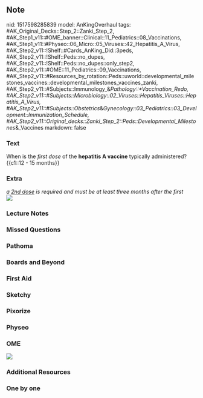 ## Note
nid: 1517598285839
model: AnKingOverhaul
tags: #AK_Original_Decks::Step_2::Zanki_Step_2, #AK_Step1_v11::#OME_banner::Clinical::11_Pediatrics::08_Vaccinations, #AK_Step1_v11::#Physeo::06_Micro::05_Viruses::42_Hepatitis_A_Virus, #AK_Step2_v11::!Shelf::#Cards_AnKing_Did::3peds, #AK_Step2_v11::!Shelf::Peds::no_dupes, #AK_Step2_v11::!Shelf::Peds::no_dupes::only_step2, #AK_Step2_v11::#OME::11_Pediatrics::09_Vaccinations, #AK_Step2_v11::#Resources_by_rotation::Peds::uworld::developmental_milestones_vaccines::developmental_milestones_vaccines_zanki, #AK_Step2_v11::#Subjects::Immunology_&_Pathology::*Vaccination_Redo, #AK_Step2_v11::#Subjects::Microbiology::02_Viruses::Hepatitis_Viruses::Hepatitis_A_Virus, #AK_Step2_v11::#Subjects::Obstetrics_&_Gynecology::03_Pediatrics::03_Development::Immunization_Schedule, #AK_Step2_v11::Original_decks::Zanki_Step_2::Peds::Developmental_Milestones_&_Vaccines
markdown: false

### Text
<div>
  When is the <i>first dose</i> of the <b>hepatitis A vaccine</b>
  typically administered?
  <div>
    {{c1::12 - 15 months}}
  </div>
</div>

### Extra
<div>
  <div>
    <i>a <u>2nd dose</u> is required and must be at least three
    months after the first</i>
  </div>
</div>
<div><img src="paste-60468844561774.jpg" style="" class=
"resizer"></div>

### Lecture Notes


### Missed Questions


### Pathoma


### Boards and Beyond


### First Aid


### Sketchy


### Pixorize


### Physeo


### OME
<div class="ome-widget">
  <a href=
  "https://onlinemeded.org/spa/pediatrics/vaccinations/acquire?ref=anki">
  <img src="_OME_AnkiFlashcards_Lesson_4.png"></a>
</div>

### Additional Resources


### One by one


